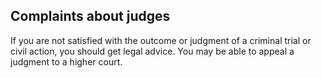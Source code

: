 ##  Complaints about judges

If you are not satisfied with the outcome or judgment of a criminal trial or
civil action, you should get legal advice. You may be able to appeal a
judgment to a higher court.
